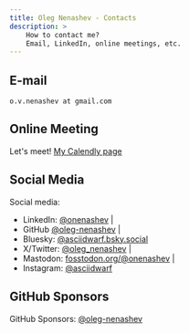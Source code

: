 ```yaml
---
title: Oleg Nenashev - Contacts
description: >
    How to contact me? 
    Email, LinkedIn, online meetings, etc.
---
```


## E-mail

`o.v.nenashev at gmail.com`

## Online Meeting

Let's meet!
[My Calendly page](https://calendly.com/onenashev/)

## Social Media

Social media:

- LinkedIn: [@onenashev](https://www.linkedin.com/in/onenashev/) |
- GitHub [@oleg-nenashev](https://github.com/oleg-nenashev) |
- Bluesky: [@asciidwarf.bsky.social](https://bsky.app/profile/asciidwarf.bsky.social)
- X/Twitter: [@oleg_nenashev](https://twitter.com/oleg_nenashev) |
- Mastodon: [fosstodon.org/@onenashev](https://fosstodon.org/@onenashev) |
- Instagram: [@asciidwarf](https://www.instagram.com/asciidwarf/)

## GitHub Sponsors

GitHub Sponsors: [@oleg-nenashev](https://github.com/sponsors/oleg-nenashev)
